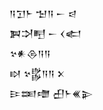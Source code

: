 <div class='block'>
<div class='line'>𒀀𒋛𒈨 𒈠𒀀 𒀸 𒁀</div>
<div class='line'>𒀉𒋫𒋃 𒀸 𒌋𒅗</div>
<div class='line'>𒆳𒀭𒁲𒀀𒀀</div>
<div class='line'>𒊭 𒆳𒌵𒀀𒀀 𒉽</div>
<div class='line'>𒄿𒌅𒈩 𒌷𒈨𒌍𒉌</div>
</div>